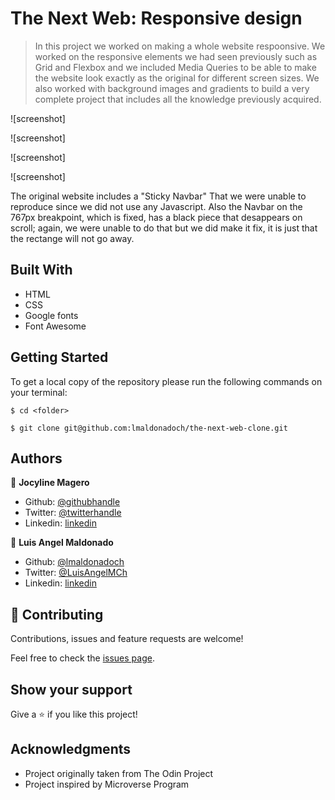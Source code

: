 # The Next Web: Responsive design

> In this project we worked on making a whole website respoonsive. We worked on the responsive elements we had seen previously such as Grid and Flexbox and we included Media Queries to be able to make the website look exactly as the original for different screen sizes. We also worked with background images and gradients to build a very complete project that includes all the knowledge previously acquired.

![screenshot]

![screenshot]

![screenshot]

![screenshot]

The original website includes a "Sticky Navbar" That we were unable to reproduce since we did not use any Javascript. Also the Navbar on the 767px breakpoint, which is fixed, has a black piece that desappears on scroll; again, we were unable to do that but we did make it fix, it is just that the rectange will not go away.

## Built With

- HTML
- CSS
- Google fonts
- Font Awesome

## Getting Started

To get a local copy of the repository please run the following commands on your terminal:

```
$ cd <folder>
```

```
$ git clone git@github.com:lmaldonadoch/the-next-web-clone.git
```

## Authors

👤 **Jocyline Magero**

- Github: [@githubhandle](https://github.com/Jmagero)
- Twitter: [@twitterhandle](https://twitter.com/twitterhandle)
- Linkedin: [linkedin](https://linkedin.com/linkedinhandle)

👤 **Luis Angel Maldonado**

- Github: [@lmaldonadoch](https://github.com/lmaldonadoch)
- Twitter: [@LuisAngelMCh](https://twitter.com/LuisAngelMCh)
- Linkedin: [linkedin](https://www.linkedin.com/in/luis-angel-maldonado-5b503a1a3/)

## 🤝 Contributing

Contributions, issues and feature requests are welcome!

Feel free to check the [issues page](https://github.com/Jmagero/smashing-magazine/issues).

## Show your support

Give a ⭐️ if you like this project!

## Acknowledgments

- Project originally taken from The Odin Project
- Project inspired by Microverse Program
